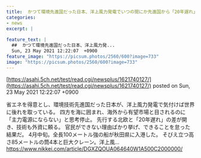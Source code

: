 ```yaml
---
title:  かつて環境先進国だった日本、洋上風力発電でいつの間にか先進国から「20年遅れ」に  
categories:
- news
excerpt: |
  
feature_text: |
  ##  かつて環境先進国だった日本、洋上風力発...
  Sun, 23 May 2021 12:22:07  +0900
feature_image: "https://picsum.photos/2560/600?image=733"
image: "https://picsum.photos/2560/600?image=733"
---
```


[https://asahi.5ch.net/test/read.cgi/newsplus/1621740127/](https://asahi.5ch.net/test/read.cgi/newsplus/1621740127/)
posted on Sun, 23 May 2021 12:22:07  +0900

<!--more-->

省エネを得意とし、環境技術先進国だった日本が、洋上風力発電で気付けば世界に後れを取っている。 四方を海に囲まれ、海外から有望市場と目されるのに「主力電源にならない」と思考停止。 先行する北欧と「20年遅れ」の差が開き、技術も外資に頼る。 官民ができない理由ばかり挙げ、できることを怠った結果だ。 4月中旬。全長100メートル強の船が秋田県に入港した。 そびえ立つ高さ85メートルの筒4本と巨大クレーン。洋上風... https://www.nikkei.com/article/DGXZQOUA064640W1A500C2000000/
